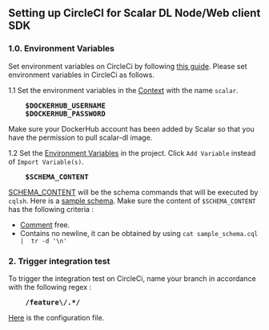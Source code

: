 ## Setting up CircleCI for Scalar DL Node/Web client SDK

### 1.0. Environment Variables

Set environment variables on CircleCi by following [this guide](https://circleci.com/blog/new-on-circleci-import-project-environment-variables/).
Please set environment variables in CircleCi as follows.

1.1 Set the environment variables in the [Context](https://circleci.com/gh/organizations/scalar-labs/settings#contexts) with the name `scalar`.
<pre>
    <b>$DOCKERHUB_USERNAME</b>
    <b>$DOCKERHUB_PASSWORD</b>
</pre>
Make sure your DockerHub account has been added by Scalar so that you have the permission to pull scalar-dl image.

1.2 Set the [Environment Variables](https://circleci.com/blog/new-on-circleci-import-project-environment-variables/) in the project. Click `Add Variable` instead of `Import Variable(s)`.
<pre>
    <b>$SCHEMA_CONTENT</b>
</pre>
[SCHEMA_CONTENT](https://github.com/scalar-labs/scalardl-node-client-sdk/blob/e119dd687c1c0ed5ee3a3b3d8a945aea70176011/.circleci/config.yml#L55) will be the schema commands that will be executed by `cqlsh`. Here is a [sample schema](https://github.com/pmcfadin/killrvideo-sample-schema/blob/master/killrvideo-schema.cql). Make sure the content of `$SCHEMA_CONTENT` has the following criteria :

- [Comment](https://docs.datastax.com/en/dse/6.0/cql/cql/examples/comments-table.html) free.
- Contains no newline, it can be obtained by using `cat sample_schema.cql  |  tr -d '\n'`

### 2. Trigger integration test
To trigger the integration test on CircleCi, name your branch in accordance with the following regex :
<pre>
    <b>/feature\/.*/</b>
</pre>

[Here](https://github.com/scalarindetail/scalardl-node-client-sdk/blob/feature/integration_test/.circleci/config.yml) is the configuration file.
